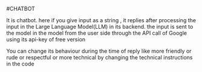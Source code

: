 #CHATBOT

It is chatbot.
here if you give input as a string , it replies after processing the input in the Large Language Model(LLM) in its backend.
the input is sent to the model in the model from the user side through the API call of Google using its api-key of free version

You can change its behaviour during the time of reply like more friendly or rude or respectful or more technical by changing the technical instructions in the code
